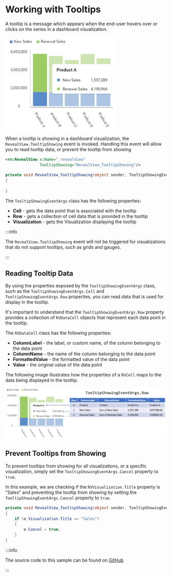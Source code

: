 # Working with Tooltips

A tooltip is a message which appears when the end-user hovers over or clicks on the series in a dashboard visualization.

![](images/tooltips.jpg)

When a tooltip is showing in a dashboard visualization, the `RevealView.TooltipShowing` event is invoked. Handling this event will allow you to read tooltip data, or prevent the tooltip from showing

```xml
<rv:RevealView x:Name="_revealView"
               TooltipShowing="RevealView_TooltipShowing"/>
```

```cs
private void RevealView_TooltipShowing(object sender, TooltipShowingEventArgs e)
{

}
```

The `TooltipShowingEventArgs` class has the following properties:
- **Cell** - gets the data point that is associated with the tooltip
- **Row** - gets a collection of cell data that is provided in the tooltip
- **Visualization** - gets the Visualization displaying the tooltip

:::info

The `RevealView.TooltipShowing` event will not be triggered for visualizations that do not support tooltips, such as grids and gauges.

:::

## Reading Tooltip Data

By using the properties exposed by the `TooltipShowingEventArgs` class, such as the `TooltipShowingEventArgs.Cell` and `TooltipShowingEventArgs.Row` properties, you can read data that is used for display in the tooltip.

It's important to understand that the `TooltipShowingEventArgs.Row` property provides a collection of `RVDataCell` objects that represent each data point in the tooltip.

The `RVDataCell` class has the following properties:
- **ColumnLabel** - the label, or custom name, of the column belonging to the data point
- **ColumnName** - the name of the column belonging to the data point
- **FormattedValue** - the formatted value of the data point
- **Value** - the original value of the data point

The following image illustrates how the properties of a `RVCell` maps to the data being displayed in the tooltip.

![](images/tooltips-row-property.jpg)

## Prevent Tooltips from Showing
To prevent tooltips from showing for all visualizations, or a specific visualization, simply set the `TooltipShowingEventArgs.Cancel` property to `true`.

In this example, we are checking if the `RVVisualization.Title` property is "Sales" and preventing the tooltip from showing by setting the `TooltipShowingEventArgs.Cancel` property to `true`.

```cs
private void RevealView_TooltipShowing(object sender, TooltipShowingEventArgs e)
{
    if (e.Visualization.Title == "Sales")
    {
        e.Cancel = true;
    }
}
```

:::info

The source code to this sample can be found on [GitHub](https://github.com/RevealBi/sdk-samples-wpf/tree/master/Tooltips)

:::

